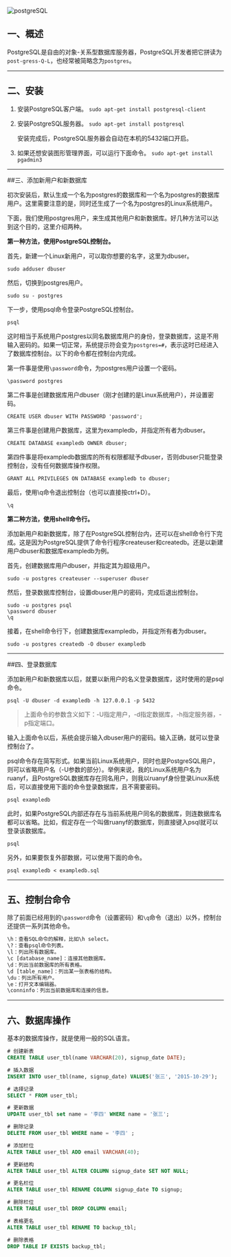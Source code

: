 ![postgreSQL][1]

## 一、概述

PostgreSQL是自由的对象-关系型数据库服务器，PostgreSQL开发者把它拼读为`post-gress-Q-L`，也经常被简略念为`postgres`。


----------


## 二、安装

1. 安装PostgreSQL客户端。
	`sudo apt-get install postgresql-client`

2. 安装PostgreSQL服务器。
	`sudo apt-get install postgresql`
	
	安装完成后，PostgreSQL服务器会自动在本机的5432端口开启。

3. 如果还想安装图形管理界面，可以运行下面命令。
	`sudo apt-get install pgadmin3`
	


----------


##三、添加新用户和新数据库

初次安装后，默认生成一个名为postgres的数据库和一个名为postgres的数据库用户。这里需要注意的是，同时还生成了一个名为postgres的Linux系统用户。

下面，我们使用postgres用户，来生成其他用户和新数据库。好几种方法可以达到这个目的，这里介绍两种。

**第一种方法，使用PostgreSQL控制台。**

首先，新建一个Linux新用户，可以取你想要的名字，这里为dbuser。

	sudo adduser dbuser

然后，切换到postgres用户。

	sudo su - postgres
	
下一步，使用psql命令登录PostgreSQL控制台。

	psql
	
这时相当于系统用户postgres以同名数据库用户的身份，登录数据库，这是不用输入密码的。如果一切正常，系统提示符会变为`postgres=#`，表示这时已经进入了数据库控制台。以下的命令都在控制台内完成。

第一件事是使用`\password`命令，为postgres用户设置一个密码。

	\password postgres
	
第二件事是创建数据库用户dbuser（刚才创建的是Linux系统用户），并设置密码。

	CREATE USER dbuser WITH PASSWORD 'password';
	
第三件事是创建用户数据库，这里为exampledb，并指定所有者为dbuser。

	CREATE DATABASE exampledb OWNER dbuser;
	
第四件事是将exampledb数据库的所有权限都赋予dbuser，否则dbuser只能登录控制台，没有任何数据库操作权限。

	GRANT ALL PRIVILEGES ON DATABASE exampledb to dbuser;
	
最后，使用\q命令退出控制台（也可以直接按ctrl+D）。

	\q
	
**第二种方法，使用shell命令行。**

添加新用户和新数据库，除了在PostgreSQL控制台内，还可以在shell命令行下完成。这是因为PostgreSQL提供了命令行程序createuser和createdb。还是以新建用户dbuser和数据库exampledb为例。

首先，创建数据库用户dbuser，并指定其为超级用户。

	sudo -u postgres createuser --superuser dbuser
	
然后，登录数据库控制台，设置dbuser用户的密码，完成后退出控制台。

	sudo -u postgres psql
	\password dbuser
	\q

接着，在shell命令行下，创建数据库exampledb，并指定所有者为dbuser。

	sudo -u postgres createdb -O dbuser exampledb
	


----------


##四、登录数据库

添加新用户和新数据库以后，就要以新用户的名义登录数据库，这时使用的是psql命令。

	psql -U dbuser -d exampledb -h 127.0.0.1 -p 5432
	
> 上面命令的参数含义如下：-U指定用户，-d指定数据库，-h指定服务器，-p指定端口。

输入上面命令以后，系统会提示输入dbuser用户的密码。输入正确，就可以登录控制台了。

psql命令存在简写形式。如果当前Linux系统用户，同时也是PostgreSQL用户，则可以省略用户名（-U参数的部分）。举例来说，我的Linux系统用户名为ruanyf，且PostgreSQL数据库存在同名用户，则我以ruanyf身份登录Linux系统后，可以直接使用下面的命令登录数据库，且不需要密码。

	psql exampledb
	
此时，如果PostgreSQL内部还存在与当前系统用户同名的数据库，则连数据库名都可以省略。比如，假定存在一个叫做ruanyf的数据库，则直接键入psql就可以登录该数据库。

	psql
	
另外，如果要恢复外部数据，可以使用下面的命令。

	psql exampledb < exampledb.sql
	


----------


## 五、控制台命令

除了前面已经用到的`\password`命令（设置密码）和`\q`命令（退出）以外，控制台还提供一系列其他命令。

``` SQL
\h：查看SQL命令的解释，比如\h select。
\?：查看psql命令列表。
\l：列出所有数据库。
\c [database_name]：连接其他数据库。
\d：列出当前数据库的所有表格。
\d [table_name]：列出某一张表格的结构。
\du：列出所有用户。
\e：打开文本编辑器。
\conninfo：列出当前数据库和连接的信息。
```


----------


## 六、数据库操作

基本的数据库操作，就是使用一般的SQL语言。
``` SQL
# 创建新表 
CREATE TABLE user_tbl(name VARCHAR(20), signup_date DATE);

# 插入数据 
INSERT INTO user_tbl(name, signup_date) VALUES('张三', '2015-10-29');

# 选择记录 
SELECT * FROM user_tbl;

# 更新数据 
UPDATE user_tbl set name = '李四' WHERE name = '张三';

# 删除记录 
DELETE FROM user_tbl WHERE name = '李四' ;

# 添加栏位 
ALTER TABLE user_tbl ADD email VARCHAR(40);

# 更新结构 
ALTER TABLE user_tbl ALTER COLUMN signup_date SET NOT NULL;

# 更名栏位 
ALTER TABLE user_tbl RENAME COLUMN signup_date TO signup;

# 删除栏位 
ALTER TABLE user_tbl DROP COLUMN email;

# 表格更名 
ALTER TABLE user_tbl RENAME TO backup_tbl;

# 删除表格 
DROP TABLE IF EXISTS backup_tbl;
```


[1]: http://img.blog.csdn.net/20151028232213145